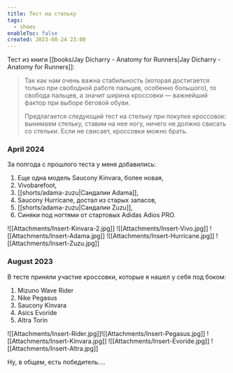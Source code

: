 ```yaml
---
title: Тест на стельку
tags:
  - shoes
enableToc: false
created: 2023-08-24 23:00
---
```

Тест из книги [[books/Jay Dicharry - Anatomy for Runners|Jay Dicharry - Anatomy for Runners]]: 

> Так как нам очень важна стабильность (которая достигается только при свободной работе пальцев, особенно большого), то свобода пальцев, а значит ширина кроссовки — важнейший фактор при выборе беговой обуви.
> 
> Предлагается следующий тест на стельку при покупке кроссовок: вынимаем стельку, ставим на нее ногу, ничего не должно свисать со стельки. Если не свисает, кроссовки можно брать.

### April 2024

За полгода с прошлого теста у меня добавились:
1. Еще одна модель Saucony Kinvara, более новая,
2. Vivobarefoot,
3. [[shorts/adama-zuzu|Сандалии Adama]],
4. Saucony Hurricane, достал из старых запасов,
5. [[shorts/adama-zuzu|Сандалии Zuzu]],
6. Синяки под ногтями от стартовых Adidas Adios PRO.

![[Attachments/Insert-Kinvara-2.jpg]]
![[Attachments/Insert-Vivo.jpg]]
![[Attachments/Insert-Adama.jpg]]
![[Attachments/Insert-Hurricane.jpg]]
![[Attachments/Insert-Zuzu.jpg]]
### August 2023

В тесте приняли участие кроссовки, которые я нашел у себя под боком:
1. Mizuno Wave Rider
2. Nike Pegasus
3. Saucony Kinvara
4. Asics Evoride
5. Altra Torin

![[Attachments/Insert-Rider.jpg]]![[Attachments/Insert-Pegasus.jpg]]
![[Attachments/Insert-Kinvara.jpg]]
![[Attachments/Insert-Evoride.jpg]]
![[Attachments/Insert-Altra.jpg]]

Ну, в общем, есть победитель....